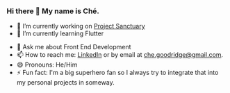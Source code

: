 ### Hi there 👋 My name is Ché.

<!--
**cgoodridge/cgoodridge** is a ✨ _special_ ✨ repository because its `README.md` (this file) appears on your GitHub profile.

Here are some ideas to get you started:
-->

- 🔭 I’m currently working on [Project Sanctuary](https://github.com/cgoodridge/animal-database-flutter)
- 🌱 I’m currently learning Flutter
<!-- - 👯 I’m looking to collaborate on  -->
<!-- - 🤔 I’m looking for help with ... -->
- 💬 Ask me about Front End Development
- 📫 How to reach me: [LinkedIn](https://www.linkedin.com/in/cgoodridge-b2b29116b/) or by email at che.goodridge@gmail.com.
- 😄 Pronouns: He/Him
- ⚡ Fun fact: I'm a big superhero fan so I always try to integrate that into my personal projects in someway.

